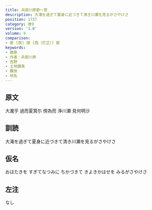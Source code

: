 ```yaml
---
title: 兵部川原歌一首
description: 大滝を過ぎて夏身に近づきて清き川瀬を見るがさやけさ
position: 1737
category: 巻9
version: '1.0'
volume: 9
comparison:
- 歌 [西] 謌 [西（訂正）] 歌
keywords:
- 雑歌
- 作者：兵部川原
- 吉野
- 土地讃美
- 羈旅
- 地名
---
```


## 原文

大瀧乎 過而夏箕尓 傍為而 浄川瀬 見何明沙

## 訓読

大滝を過ぎて夏身に近づきて清き川瀬を見るがさやけさ

## 仮名

おほたきを すぎてなつみに ちかづきて きよきかはせを みるがさやけさ

## 左注

なし
